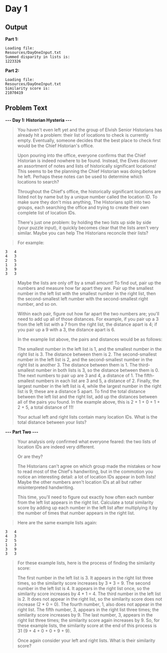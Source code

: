 # Day 1

## Output

**Part 1:**
```
Loading file:
Resources/DayOneInput.txt
Summed disparity in lists is:
1223326
```

**Part 2:**
```
Loading file:
Resources/DayOneInput.txt
Similarity score is:
21070419
```

## Problem Text

**--- Day 1: Historian Hysteria ---**

> You haven't even left yet and the group of Elvish Senior Historians has already hit a problem: their list of locations to check is currently empty. Eventually, someone decides that the best place to check first would be the Chief Historian's office.
> 
> Upon pouring into the office, everyone confirms that the Chief Historian is indeed nowhere to be found. Instead, the Elves discover an assortment of notes and lists of historically significant locations! This seems to be the planning the Chief Historian was doing before he left. Perhaps these notes can be used to determine which locations to search?
> 
> Throughout the Chief's office, the historically significant locations are listed not by name but by a unique number called the location ID. To make sure they don't miss anything, The Historians split into two groups, each searching the office and trying to create their own complete list of location IDs.
> 
> There's just one problem: by holding the two lists up side by side (your puzzle input), it quickly becomes clear that the lists aren't very similar. Maybe you can help The Historians reconcile their lists?


> For example:
```
3   4
4   3
2   5
1   3
3   9
3   3
```
> Maybe the lists are only off by a small amount! To find out, pair up the numbers and measure how far apart they are. Pair up the smallest number in the left list with the smallest number in the right list, then the second-smallest left number with the second-smallest right number, and so on.
> 
> Within each pair, figure out how far apart the two numbers are; you'll need to add up all of those distances. For example, if you pair up a 3 from the left list with a 7 from the right list, the distance apart is 4; if you pair up a 9 with a 3, the distance apart is 6.
> 
> In the example list above, the pairs and distances would be as follows:
> 
> The smallest number in the left list is 1, and the smallest number in the right list is 3. The distance between them is 2.
> The second-smallest number in the left list is 2, and the second-smallest number in the right list is another 3. The distance between them is 1.
> The third-smallest number in both lists is 3, so the distance between them is 0.
> The next numbers to pair up are 3 and 4, a distance of 1.
> The fifth-smallest numbers in each list are 3 and 5, a distance of 2.
> Finally, the largest number in the left list is 4, while the largest number in the right list is 9; these are a distance 5 apart.
> To find the total distance between the left list and the right list, add up the distances between all of the pairs you found. In the example above, this is 2 + 1 + 0 + 1 + 2 + 5, a total distance of 11!
> 
> Your actual left and right lists contain many location IDs. What is the total distance between your lists?

**--- Part Two ---**

> Your analysis only confirmed what everyone feared: the two lists of location IDs are indeed very different.
> 
> Or are they?
> 
> The Historians can't agree on which group made the mistakes or how to read most of the Chief's handwriting, but in the commotion you notice an interesting detail: a lot of location IDs appear in both lists! Maybe the other numbers aren't location IDs at all but rather misinterpreted handwriting.
> 
> This time, you'll need to figure out exactly how often each number from the left list appears in the right list. Calculate a total similarity score by adding up each number in the left list after multiplying it by the number of times that number appears in the right list.


> Here are the same example lists again:
```
3   4
4   3
2   5
1   3
3   9
3   3
```
> For these example lists, here is the process of finding the similarity score:
> 
> The first number in the left list is 3. It appears in the right list three times, so the similarity score increases by 3 * 3 = 9.
> The second number in the left list is 4. It appears in the right list once, so the similarity score increases by 4 * 1 = 4.
> The third number in the left list is 2. It does not appear in the right list, so the similarity score does not increase (2 * 0 = 0).
> The fourth number, 1, also does not appear in the right list.
> The fifth number, 3, appears in the right list three times; the similarity score increases by 9.
> The last number, 3, appears in the right list three times; the similarity score again increases by 9.
> So, for these example lists, the similarity score at the end of this process is 31 (9 + 4 + 0 + 0 + 9 + 9).
> 
> Once again consider your left and right lists. What is their similarity score?
